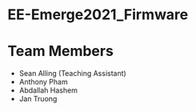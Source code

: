 # EE-Emerge2021_Firmware

# Team Members
* Sean Alling (Teaching Assistant)
* Anthony Pham
* Abdallah Hashem
* Jan Truong
